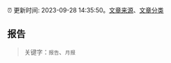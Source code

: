 :alarm_clock: 更新时间: 2023-09-28 14:35:50。[文章来源](/README.md)、[文章分类](/TAGS.md)

## 报告


> 关键字：`报告`、`月报`



